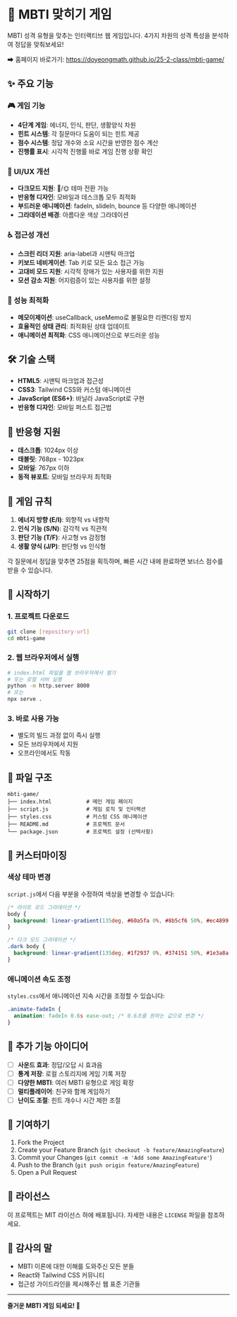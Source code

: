 # 🎯 MBTI 맞히기 게임

MBTI 성격 유형을 맞추는 인터랙티브 웹 게임입니다. 4가지 차원의 성격 특성을 분석하여 정답을 맞춰보세요!

➡ 홈페이지 바로가기: https://doyeongmath.github.io/25-2-class/mbti-game/

## ✨ 주요 기능

### 🎮 게임 기능
- **4단계 게임**: 에너지, 인식, 판단, 생활양식 차원
- **힌트 시스템**: 각 질문마다 도움이 되는 힌트 제공
- **점수 시스템**: 정답 개수와 소요 시간을 반영한 점수 계산
- **진행률 표시**: 시각적 진행률 바로 게임 진행 상황 확인

### 🎨 UI/UX 개선
- **다크모드 지원**: 🌙/🌞 테마 전환 가능
- **반응형 디자인**: 모바일과 데스크톱 모두 최적화
- **부드러운 애니메이션**: fadeIn, slideIn, bounce 등 다양한 애니메이션
- **그라데이션 배경**: 아름다운 색상 그라데이션

### ♿ 접근성 개선
- **스크린 리더 지원**: aria-label과 시맨틱 마크업
- **키보드 네비게이션**: Tab 키로 모든 요소 접근 가능
- **고대비 모드 지원**: 시각적 장애가 있는 사용자를 위한 지원
- **모션 감소 지원**: 어지럼증이 있는 사용자를 위한 설정

### 🚀 성능 최적화
- **메모이제이션**: useCallback, useMemo로 불필요한 리렌더링 방지
- **효율적인 상태 관리**: 최적화된 상태 업데이트
- **애니메이션 최적화**: CSS 애니메이션으로 부드러운 성능

## 🛠️ 기술 스택

- **HTML5**: 시맨틱 마크업과 접근성
- **CSS3**: Tailwind CSS와 커스텀 애니메이션
- **JavaScript (ES6+)**: 바닐라 JavaScript로 구현
- **반응형 디자인**: 모바일 퍼스트 접근법

## 📱 반응형 지원

- **데스크톱**: 1024px 이상
- **태블릿**: 768px - 1023px
- **모바일**: 767px 이하
- **동적 뷰포트**: 모바일 브라우저 최적화

## 🎯 게임 규칙

1. **에너지 방향 (E/I)**: 외향적 vs 내향적
2. **인식 기능 (S/N)**: 감각적 vs 직관적
3. **판단 기능 (T/F)**: 사고형 vs 감정형
4. **생활 양식 (J/P)**: 판단형 vs 인식형

각 질문에서 정답을 맞추면 25점을 획득하며, 빠른 시간 내에 완료하면 보너스 점수를 받을 수 있습니다.

## 🚀 시작하기

### 1. 프로젝트 다운로드
```bash
git clone [repository-url]
cd mbti-game
```

### 2. 웹 브라우저에서 실행
```bash
# index.html 파일을 웹 브라우저에서 열기
# 또는 로컬 서버 실행
python -m http.server 8000
# 또는
npx serve .
```

### 3. 바로 사용 가능
- 별도의 빌드 과정 없이 즉시 실행
- 모든 브라우저에서 지원
- 오프라인에서도 작동

## 📁 파일 구조

```
mbti-game/
├── index.html           # 메인 게임 페이지
├── script.js            # 게임 로직 및 인터랙션
├── styles.css           # 커스텀 CSS 애니메이션
├── README.md            # 프로젝트 문서
└── package.json         # 프로젝트 설정 (선택사항)
```

## 🎨 커스터마이징

### 색상 테마 변경
`script.js`에서 다음 부분을 수정하여 색상을 변경할 수 있습니다:

```css
/* 라이트 모드 그라데이션 */
body {
  background: linear-gradient(135deg, #60a5fa 0%, #8b5cf6 50%, #ec4899 100%);
}

/* 다크 모드 그라데이션 */
.dark body {
  background: linear-gradient(135deg, #1f2937 0%, #374151 50%, #1e3a8a 100%);
}
```

### 애니메이션 속도 조정
`styles.css`에서 애니메이션 지속 시간을 조정할 수 있습니다:

```css
.animate-fadeIn {
  animation: fadeIn 0.6s ease-out; /* 0.6초를 원하는 값으로 변경 */
}
```

## 🌟 추가 기능 아이디어

- [ ] **사운드 효과**: 정답/오답 시 효과음
- [ ] **통계 저장**: 로컬 스토리지에 게임 기록 저장
- [ ] **다양한 MBTI**: 여러 MBTI 유형으로 게임 확장
- [ ] **멀티플레이어**: 친구와 함께 게임하기
- [ ] **난이도 조절**: 힌트 개수나 시간 제한 조절

## 🤝 기여하기

1. Fork the Project
2. Create your Feature Branch (`git checkout -b feature/AmazingFeature`)
3. Commit your Changes (`git commit -m 'Add some AmazingFeature'`)
4. Push to the Branch (`git push origin feature/AmazingFeature`)
5. Open a Pull Request

## 📄 라이선스

이 프로젝트는 MIT 라이선스 하에 배포됩니다. 자세한 내용은 `LICENSE` 파일을 참조하세요.

## 🙏 감사의 말

- MBTI 이론에 대한 이해를 도와주신 모든 분들
- React와 Tailwind CSS 커뮤니티
- 접근성 가이드라인을 제시해주신 웹 표준 기관들

---

**즐거운 MBTI 게임 되세요! 🎉**
